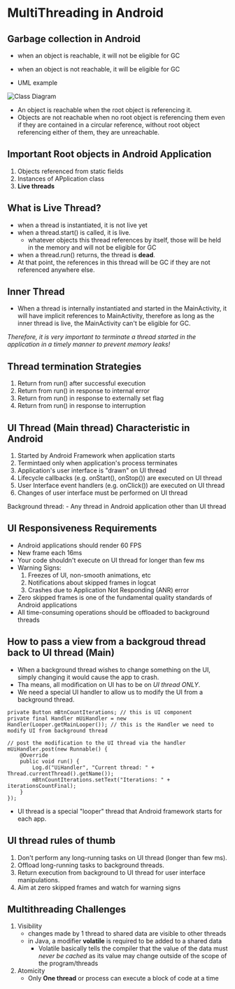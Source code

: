 # MultiThreading in Android

## Garbage collection in Android
- when an object is reachable, it will not be eligible for GC
- when an object is not reachable, it will be eligible for GC

- UML example

![Class Diagram](http://www.plantuml.com/plantuml/proxy?src=https://raw.githubusercontent.com/ash54xiang/multithreading_in_android/master/UML/garbage_collection.puml)


- An object is reachable when the root object is referencing it.
- Objects are not reachable when no root object is referencing them even if they are contained in a circular reference, without root object referencing either of them, they are unreachable.

## Important Root objects in Android Application
1. Objects referenced from static fields
2. Instances of APplication class
3. **Live threads**

## What is Live Thread?
- when a thread is instantiated, it is not live yet
- when a thread.start() is called, it is live.
    - whatever objects this thread references by itself, those will be held in the memory and will not be eligible for GC
- when a thread.run() returns, the thread is **dead**.
- At that point, the references in this thread will be GC if they are not referenced anywhere else.

## Inner Thread
- When a thread is internally instantiated and started in the MainActivity, it will have implicit references to MainActivity, therefore as long as the inner thread is live, the MainActivity can't be eligible for GC.

*Therefore, it is very important to terminate a thread started in the application in a timely manner to prevent memory leaks!*

## Thread termination Strategies
1. Return from run() after successful execution
2. Return from run() in response to internal error
3. Return from run() in response to externally set flag
4. Return from run() in response to interruption

## UI Thread (Main thread) Characteristic in Android 
1. Started by Android Framework when application starts
2. Termintaed only when application's process terminates
3. Application's user interface is "drawn" on UI thread
4. Lifecycle callbacks (e.g. onStart(), onStop()) are executed on UI thread
5. User Interface event handlers (e.g. onClick()) are executed on UI thread
6. Changes of user interface must be performed on UI thread

Background thread:
    - Any thread in Android application other than UI thread

## UI Responsiveness Requirements
- Android applications should render 60 FPS
- New frame each 16ms
- Your code shouldn't execute on UI thread for longer than few ms
- Warning Signs:
    1. Freezes of UI, non-smooth animations, etc
    2. Notifications about skipped frames in logcat
    3. Crashes due to Application Not Responding (ANR) error
- Zero skipped frames is one of the fundamental quality standards of Android applications
- All time-consuming operations should be offloaded to background threads

## How to pass a view from a backgroud thread back to UI thread (Main)
- When a background thread wishes to change something on the UI, simply changing it would cause the app to crash.
- Tha means, all modification on UI has to be on *UI thread ONLY*.
- We need a special UI handler to allow us to modify the UI from a background thread.

```
private Button mBtnCountIterations; // this is UI component
private final Handler mUiHandler = new Handler(Looper.getMainLooper()); // this is the Handler we need to modify UI from background thread

// post the modification to the UI thread via the handler
mUiHandler.post(new Runnable() {
    @Override
    public void run() {
        Log.d("UiHandler", "Current thread: " + Thread.currentThread().getName());
        mBtnCountIterations.setText("Iterations: " + iterationsCountFinal);
    }
});
```

- UI thread is a special "looper" thread that Android framework starts for each app.

## UI thread rules of thumb
1. Don't perform any long-running tasks on UI thread (longer than few ms).
2. Offload long-running tasks to background threads.
3. Return execution from background to UI thread for user interface manipulations.
4. Aim at zero skipped frames and watch for warning signs

## Multithreading Challenges
1. Visibility
    - changes made by 1 thread to shared data are visible to other threads
    - in Java, a modifier **volatile** is required to be added to a shared data
        - Volatile basically tells the compiler that the value of the data must *never be cached* as its value may change outside of the scope of the program/threads
2. Atomicity
    - Only **One thread** or process can execute a block of code at a time
